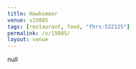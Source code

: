 ```yaml
---
title: Hawksmoor
venue: v15085
tags: [restaurant, food, "fhrs:522125"]
permalink: /v/15085/
layout: venue
---
```

null